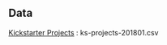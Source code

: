 ## Data
[Kickstarter Projects](https://www.kaggle.com/kemical/kickstarter-projects) : ks-projects-201801.csv

